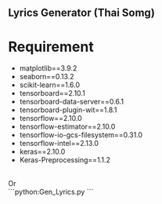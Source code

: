 ## Lyrics Generator (Thai Somg)<br>
# Requirement<br>
  * matplotlib==3.9.2
  * seaborn==0.13.2
  * scikit-learn==1.6.0
  * tensorboard==2.10.1
  * tensorboard-data-server==0.6.1
  * tensorboard-plugin-wit==1.8.1
  * tensorflow==2.10.0
  * tensorflow-estimator==2.10.0
  * tensorflow-io-gcs-filesystem==0.31.0
  * tensorflow-intel==2.13.0
  * keras==2.10.0
  * Keras-Preprocessing==1.1.2
<br>
  Or
 <br>
  ```python:Gen_Lyrics.py
  ```
<br>
